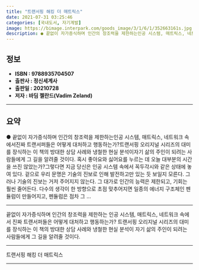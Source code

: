 ```yaml
---
title: "트랜서핑 해킹 더 매트릭스"
date: 2021-07-31 03:25:46
categories: [국내도서, 자기계발]
image: https://bimage.interpark.com/goods_image/3/1/6/1/352663161s.jpg
description: ● 끝없이 자가증식하며 인간의 창조력을 제한하는인공 시스템, 매트릭스, 네트워크 속에서진짜 트랜서퍼들은 어떻게 대처하고 행동하는가?트랜서핑 오리지널 시리즈의 대미를 장식하는 이 책의 방대한 상담 사례와 냉철한 현실 분석이자기 삶의 주인이 되려는 사람들에게 그 길을 알려줄 것이다. 혹시
---
```


## **정보**

- **ISBN : 9788935704507**
- **출판사 : 정신세계사**
- **출판일 : 20210728**
- **저자 : 바딤 젤란드(Vadim Zeland)**

------



## **요약**

●  끝없이 자가증식하며 인간의 창조력을 제한하는인공 시스템, 매트릭스, 네트워크 속에서진짜 트랜서퍼들은 어떻게 대처하고 행동하는가?트랜서핑 오리지널 시리즈의 대미를 장식하는 이 책의 방대한 상담 사례와 냉철한 현실 분석이자기 삶의 주인이 되려는 사람들에게 그 길을 알려줄 것이다. 혹시 좋아요와 싫어요를 누르는 데 오늘 대부분의 시간을 쓰진 않았는가?그렇다면 지금 당신은 인공 시스템 속에서 꼭두각시와 같은 상태에 놓여 있다. 겉으로 우리 문명은 기술의 진보로 인해 발전하고만 있는 듯 보일지 모른다. 그러나 기술의 진보는 거저 주어지지 않는다. 그 대가로 인간의 능력은 제한되고, 기회는 훨씬 줄어든다. 다수의 생각이 한 방향으로 초점 맞추어지면 일종의 에너지 구조체인 펜듈럼이 만들어지고, 펜듈럼은 점차 그 ...

------

끝없이 자가증식하며 인간의 창조력을 제한하는
인공 시스템, 매트릭스, 네트워크 속에서
진짜 트랜서퍼들은 어떻게 대처하고 행동하는가?
트랜서핑 오리지널 시리즈의 대미를 장식하는 
이 책의 방대한 상담 사례와 냉철한 현실 분석이
자기 삶의 주인이 되려는 사람들에게 그 길을 알려줄 것이다.

------


트랜서핑 해킹 더 매트릭스 

------



